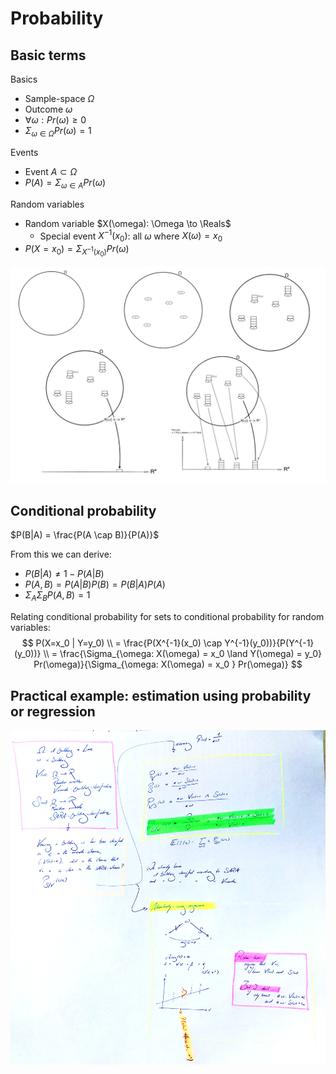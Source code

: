# Probability


## Basic terms 

Basics
- Sample-space $\Omega$
- Outcome $\omega$
- $\forall \omega: Pr(\omega) \geq 0$
- $\Sigma_{\omega \in \Omega} Pr(\omega) = 1$

Events
- Event $A \subset \Omega$
- $P(A) = \Sigma_{\omega \in A} Pr(\omega)$

Random variables
- Random variable $X(\omega): \Omega \to \Reals$
  - Special event $X^{-1}(x_0)$: all $\omega$ where $X(\omega) = x_0$
- $P(X=x_0) = \Sigma_{X^{-1}(x_0)} Pr(\omega)$


<img src="https://raw.githubusercontent.com/MichaelLangbein/tdl2/main/backend/data/assets/programming/prob.png">


## Conditional probability

$P(B|A) = \frac{P(A \cap B)}{P(A)}$

From this we can derive:
- $P(B|A) \neq 1 - P(A|B)$
- $P(A, B) = P(A|B)P(B) = P(B|A)P(A)$
- $\Sigma_A \Sigma_B P(A, B) = 1$


Relating conditional probability for sets to conditional probability for random variables:
$$
P(X=x_0 | Y=y_0) \\
= \frac{P(X^{-1}(x_0) \cap Y^{-1}(y_0))}{P(Y^{-1}(y_0))} \\
= \frac{\Sigma_{\omega: X(\omega) = x_0 \land Y(\omega) = y_0} Pr(\omega)}{\Sigma_{\omega: X(\omega) = x_0 } Pr(\omega)}
$$



## Practical example: estimation using probability or regression
<img src="https://raw.githubusercontent.com/MichaelLangbein/tdl2/main/backend/data/assets/programming/prob_vs_reg.jpg">
